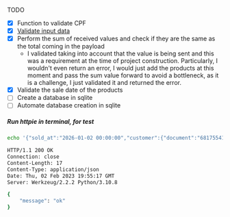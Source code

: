 TODO
- [x] Function to validate CPF
- [x] [Validate input data](https://www.youtube.com/watch?v=Y_GQdxRSnIg)
- [x] Perform the sum of received values and check if they are the same as the total coming in the payload
  - I validated taking into account that the value is being sent and this was a requirement at the time of project construction. Particularly, I wouldn't even return an error, I would just add the products at this moment and pass the sum value forward to avoid a bottleneck, as it is a challenge, I just validated it and returned the error.
- [x] Validate the sale date of the products
- [ ] Create a database in sqlite
- [ ] Automate database creation in sqlite

##### Run httpie in terminal, for test

```bash
echo '{"sold_at":"2026-01-02 00:00:00","customer":{"document":"68175541016","name":"JOSE DA SILVA"},"total":"100.00","products":[{"type":"A","value":"10.00","qty":1},{"type":"B","value":"10.00","qty":9}]}' | http :5000/api/cashback

HTTP/1.1 200 OK
Connection: close
Content-Length: 17
Content-Type: application/json
Date: Thu, 02 Feb 2023 19:55:17 GMT
Server: Werkzeug/2.2.2 Python/3.10.8

{
    "message": "ok"
}

```
